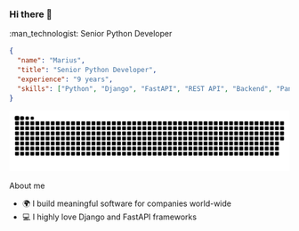 ### Hi there 👋

<p style="text-align:left;">:man_technologist: Senior Python Developer</p>

```json
{
  "name": "Marius",
  "title": "Senior Python Developer",
  "experience": "9 years",
  "skills": ["Python", "Django", "FastAPI", "REST API", "Backend", "Pandas", "AWS", "Docker", "Kubernetes", "Kafka"],
}
```
[![github contribution grid snake animation](https://raw.githubusercontent.com/cmcproject/cmcproject/main/github-contribution-grid-snake.svg)](https://github.com/cmcproject)

About me
- 🌍 I build meaningful software for companies world-wide
- 💻 I highly love Django and FastAPI frameworks

